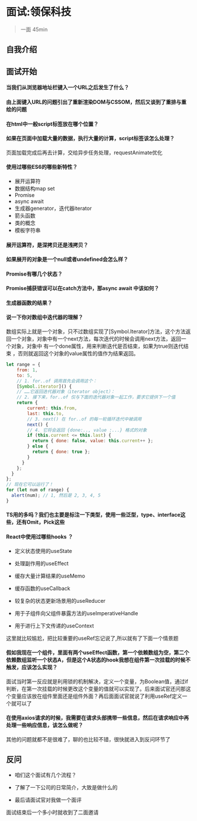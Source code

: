 # 面试:领保科技

> 一面 45min

## 自我介绍

## 面试开始

#### 当我们从浏览器地址栏键入一个URL之后发生了什么？

#### 由上面键入URL的问题引出了重新渲染DOM与CSSOM，然后又谈到了重排与重绘的问题

#### 在html中一般script标签放在哪个位置？

#### 如果在页面中加载大量的数据，执行大量的计算，script标签该怎么处理？

页面加载完成后再去计算，交给异步任务处理，requestAnimate优化

#### 使用过哪些ES6的哪些新特性？

- 展开运算符 
- 数据结构map set 
- Promise 
- async await 
- 生成器generator，迭代器iterator 
- 箭头函数 
- 类的概念 
- 模板字符串

#### 展开运算符，是深拷贝还是浅拷贝？

#### 如果展开的对象是一个null或者undefined会怎么样？

#### Promise有哪几个状态？

#### Promise捕获错误可以在catch方法中，那async await 中该如何？

#### 生成器函数的结果？

#### 说一下你对数组中迭代器的理解？

数组实际上就是一个对象，只不过数组实现了[Symbol.Iterator]方法，这个方法返回一个对象，对象中有一个next方法，每次迭代的时候会调用next方法，返回一个对象，对象中 有一个done属性，用来判断迭代是否结束，如果为true则迭代结束 ，否则就返回这个对象的value属性的值作为结果返回。

```javascript
let range = {
    from: 1,
    to: 5,
    // 1. for..of 调用首先会调用这个：
    [Symbol.iterator]() {
    // ……它返回迭代器对象（iterator object）：
    // 2. 接下来，for..of 仅与下面的迭代器对象一起工作，要求它提供下一个值
    return {
        current: this.from,
        last: this.to,
        // 3. next() 在 for..of 的每一轮循环迭代中被调用
        next() {
        // 4. 它将会返回 {done:.., value :...} 格式的对象
        if (this.current <= this.last) {
          return { done: false, value: this.current++ };
        } else {
          return { done: true };
        }
      }
    };
  }
};
// 现在它可以运行了！
for (let num of range) {
  alert(num); // 1, 然后是 2, 3, 4, 5
}
```

#### TS用的多吗？我们也主要是标注一下类型，使用一些泛型，type、interface这些，还有Omit，Pick这些

#### React中使用过哪些hooks ？

- 定义状态使用的useState

- 处理副作用的useEffect

- 缓存大量计算结果的useMemo

- 缓存函数的useCallback

- 较复杂的状态更新场景用的useReducer

- 用于子组件向父组件暴露方法的useImperativeHandle

- 用于进行上下文传递的useContext

这里就比较尴尬，把比较重要的useRef忘记说了,所以就有了下面一个情景题

#### 假如我现在一个组件，里面有两个useEffect函数，第一个依赖数组为空，第二个依赖数组监听一个状态A，但是这个A状态的hook我想在组件第一次挂载的时候不触发，应该怎么实现？

面试当时第一反应就是利用锁的机制解决，定义一个变量，为Boolean值，通过if判断，在第一次挂载的时候更改这个变量的值就可以实现了。后来面试官还问那这个变量应该放在组件里面还是组件外面？再后面面试官就说了利用useRef定义一个就可以了

#### 在使用axios请求的时候，我需要在请求头部携带一些信息，然后在请求响应中再处理一些响应信息，该怎么做呢？


其他的问题就都不是很难了，聊的也比较不错，很快就进入到反问环节了

## 反问

- 咱们这个面试有几个流程？

- 了解了一下公司的日常简介，大致是做什么的

- 最后请面试官对我做一个面评

面试结束后一个多小时就收到了二面邀请
